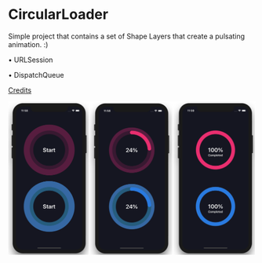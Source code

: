 # CircularLoader

Simple project that contains a set of Shape Layers that create a pulsating animation. :)

• URLSession

• DispatchQueue

[Credits](https://www.youtube.com/watch?v=O3ltwjDJaMk&list=PL0dzCUj1L5JFT47RJPN_9P9TXFyLBicJr&index=11)

![Screenshot](https://github.com/TiagoSantosSilva/CircularLoader/blob/master/Screenshots/Circular%20Loader.png)
